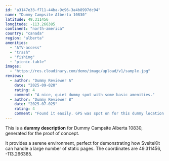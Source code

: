 ```yaml
---
id: "a3147e33-f711-44ba-9c96-3a4b8997dc94"
name: "Dummy Campsite Alberta 10830"
latitude: 49.311456
longitude: -113.266385
continent: "north-america"
country: "canada"
region: "alberta"
amenities:
  - "ATV-access"
  - "trash"
  - "fishing"
  - "picnic-table"
images:
  - "https://res.cloudinary.com/demo/image/upload/v1/sample.jpg"
reviews:
  - author: "Dummy Reviewer A"
    date: "2025-09-020"
    rating: 4
    comment: "A nice, quiet dummy spot with some basic amenities."
  - author: "Dummy Reviewer B"
    date: "2025-07-025"
    rating: 4
    comment: "Found it easily. GPS was spot on for this dummy location."
---
```


This is a **dummy description** for Dummy Campsite Alberta 10830, generated for the proof of concept.

It provides a serene environment, perfect for demonstrating how SvelteKit can handle a large number of static pages. The coordinates are 49.311456, -113.266385.
